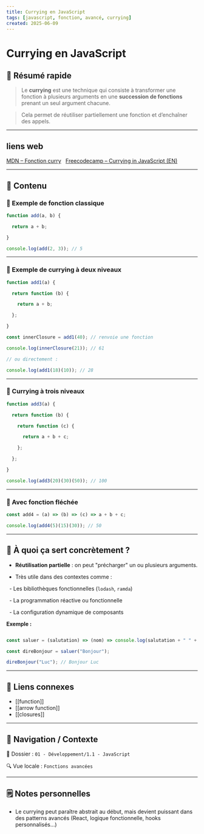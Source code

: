 ```yaml
---
title: Currying en JavaScript
tags: [javascript, fonction, avancé, currying]
created: 2025-06-09
---
```


# Currying en JavaScript
  
## 🧠 Résumé rapide
  

> Le **currying** est une technique qui consiste à transformer une fonction à plusieurs arguments en une **succession de fonctions** prenant un seul argument chacune.  

> Cela permet de réutiliser partiellement une fonction et d’enchaîner des appels.

---

## liens web

[MDN – Fonction curry](https://developer.mozilla.org/en-US/docs/Glossary/Currying)  
[Freecodecamp – Currying in JavaScript (EN)](https://www.freecodecamp.org/news/currying-in-javascript/)

---

## 📌 Contenu

### 📍 Exemple de fonction classique

```js
function add(a, b) {

  return a + b;

}

console.log(add(2, 3)); // 5
```

---

### 📍 Exemple de currying à deux niveaux

```js
function add1(a) {

  return function (b) {

    return a + b;

  };

}

const innerClosure = add1(40); // renvoie une fonction

console.log(innerClosure(21)); // 61

// ou directement :

console.log(add1(18)(10)); // 28
```

---  

### 📍 Currying à trois niveaux

```js
function add3(a) {

  return function (b) {

    return function (c) {

      return a + b + c;

    };

  };

}

console.log(add3(20)(30)(50)); // 100
```

---

### 📍 Avec fonction fléchée

```js
const add4 = (a) => (b) => (c) => a + b + c;

console.log(add4(5)(15)(30)); // 50
```

---

## 🎯 À quoi ça sert concrètement ?

- **Réutilisation partielle** : on peut "précharger" un ou plusieurs arguments.

- Très utile dans des contextes comme :

  - Les bibliothèques fonctionnelles (`lodash`, `ramda`)

  - La programmation réactive ou fonctionnelle

  - La configuration dynamique de composants

**Exemple :**

```js

const saluer = (salutation) => (nom) => console.log(salutation + " " + nom);

const direBonjour = saluer("Bonjour");

direBonjour("Luc"); // Bonjour Luc
```

---

## 🔗 Liens connexes

- [[function]]
- [[arrow function]]
- [[closures]]

---

## 🧭 Navigation / Contexte

📂 Dossier : `01 - Développement/1.1 - JavaScript`  

🔍 Vue locale : `Fonctions avancées`

---

## 🗒️ Notes personnelles

  

- Le currying peut paraître abstrait au début, mais devient puissant dans des patterns avancés (React, logique fonctionnelle, hooks personnalisés…)